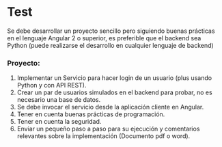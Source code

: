 # Test

Se debe desarrollar un proyecto sencillo pero siguiendo buenas prácticas en el lenguaje Angular 2 o superior, es preferible que el backend sea Python (puede realizarse el desarrollo en cualquier lenguaje de backend)

### Proyecto:

1. Implementar un Servicio para hacer login de un usuario (plus usando Python y con API REST). 
2. Crear un par de usuarios simulados en el backend para probar, no es necesario una base de datos.
3. Se debe invocar el servicio desde la aplicación cliente en Angular.
4. Tener en cuenta buenas prácticas de programación.
5. Tener en cuenta la seguridad.
6. Enviar un pequeño paso a paso para su ejecución y comentarios relevantes sobre la implementación (Documento pdf o word).